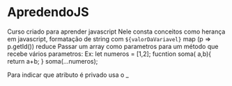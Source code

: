 # ApredendoJS
Curso criado para aprender javascript
Nele consta conceitos como herança em javascript, formatação de string com 
`${valorDaVariavel}`
map (p => p.getId())
reduce
Passar um array como parametros para um método que recebe vários parametros:
Ex:
let numeros = [1,2];
fucntion soma( a,b){
return a+b;
}
soma(...numeros);

Para indicar que atributo é privado usa o _
